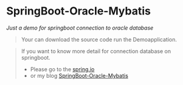 # SpringBoot-Oracle-Mybatis
*Just a demo for springboot connection to oracle database*

> Your can download the source code run the Demoapplication.

> If you want to know more detail for connection database on springboot.
> + Please go to the [spring.io](https://spring.io) 
> + or my blog [SpringBoot-Oracle-Mybatis](https://www.yuque.com/docs/share/148e9e24-9e05-4e01-ad27-a6bdd86d21f3)
